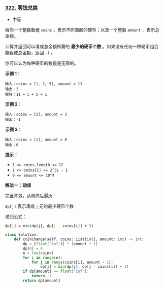 ### [322. 零钱兑换](https://leetcode.cn/problems/coin-change/)

- 中等

给你一个整数数组 `coins` ，表示不同面额的硬币；以及一个整数 `amount` ，表示总金额。

计算并返回可以凑成总金额所需的 **最少的硬币个数** 。如果没有任何一种硬币组合能组成总金额，返回 `-1` 。

你可以认为每种硬币的数量是无限的。

**示例 1：**

```
输入：coins = [1, 2, 5], amount = 11
输出：3 
解释：11 = 5 + 5 + 1
```

**示例 2：**

```
输入：coins = [2], amount = 3
输出：-1
```

**示例 3：**

```
输入：coins = [1], amount = 0
输出：0
```

**提示：**

- `1 <= coins.length <= 12`
- `1 <= coins[i] <= 2^31 - 1`
- `0 <= amount <= 10^4`

**解法一：动规**

完全背包，从前向后遍历

`dp[j]` 表示凑成 `j` 元的最少硬币个数

递归公式：

`dp[j] = min(dp[j], dp[j - coins[i]] + 1)`

```python
class Solution:
    def coinChange(self, coins: List[int], amount: int) -> int:
        dp = [float('inf')] * (amount + 1)
        dp[0] = 0
        n = len(coins)
        for i in range(n):
            for j in range(coins[i], amount + 1):
                dp[j] = min(dp[j], dp[j - coins[i]] + 1)
        if dp[amount] == float('inf'):
            return -1
        return dp[amount]
```

